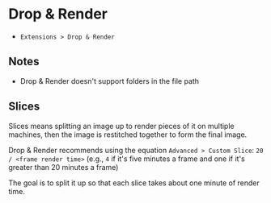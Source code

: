 # Drop & Render

- `Extensions > Drop & Render`

## Notes

- Drop & Render doesn't support folders in the file path

## Slices

Slices means splitting an image up to render pieces of it on multiple machines, then the image is restitched together to form the final image.

Drop & Render recommends using the equation `Advanced > Custom Slice`: `20 / <frame render time>` (e.g., `4` if it's five minutes a frame and one if it's greater than 20 minutes a frame)

The goal is to split it up so that each slice takes about one minute of render time.
